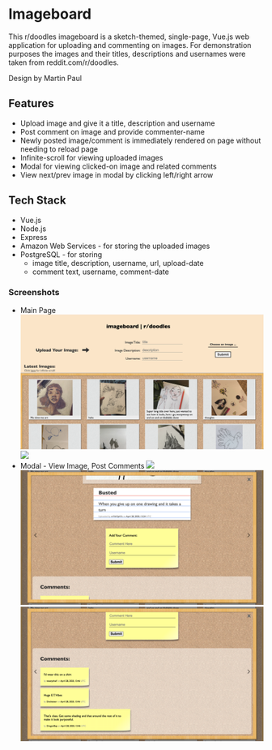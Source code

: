 # Imageboard

This r/doodles imageboard is a sketch-themed, single-page, Vue.js web application for uploading and commenting on images. For demonstration purposes the images and their titles, descriptions and usernames were taken from reddit.com/r/doodles.

Design by Martin Paul

## Features

-   Upload image and give it a title, description and username
-   Post comment on image and provide commenter-name
-   Newly posted image/comment is immediately rendered on page without needing to reload page
-   Infinite-scroll for viewing uploaded images
-   Modal for viewing clicked-on image and related comments
-   View next/prev image in modal by clicking left/right arrow

## Tech Stack

-   Vue.js
-   Node.js
-   Express
-   Amazon Web Services - for storing the uploaded images
-   PostgreSQL - for storing
    -   image title, description, username, url, upload-date
    -   comment text, username, comment-date

### Screenshots

-   Main Page
    ![](./public/screenshots/1.png)
    ![](./public/screenshots/2.png)
-   Modal - View Image, Post Comments
    ![](./public/screenshots/3.png)
    ![](./public/screenshots/4.png)
    ![](./public/screenshots/5.png)
